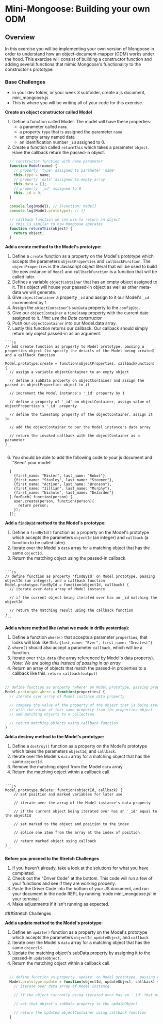 # Mini-Mongoose: Building your own ODM

## Overview

In this exercise you will be implementing your own version of Mongoose in order to understand how an object-document-mapper (ODM) works under the hood. This exercise will consist of building a constructor function and adding several functions that mimic Mongoose's functionality to the constructor's prototype.

### Base Challenges
- In your dev folder, or your week 3 subfolder, create a js document, mini_mongoose.js
- This is where you will be writing all of your code for this exercise. 

**Create an object constructor called Model**

  1.  Define a function called Model. The model will have these properties:
      - a parameter called `name`
      - a property `type` that is assigned the parameter `name`
      - an empty array named data
      - an identification number `_id` assigned to 0.
  2. Create a function called `returnThis` which takes a parameter `object`. Have the callback return the passed-in object.

 ```js
   // constructor function with name parameter
   function Model(name) {
     // property 'type' assigned to parameter 'name'
     this.type = name;
     // property 'data' assigned to empty array
     this.data = [];
     // property '_id' assigned to 0
     this._id = 0;
   }

   console.log(Model); // [Function: Model]
   console.log(Model.prototype); // {}

   // callback function we can use to return an object
   // this is similar to how Mongoose operates
   function returnThis(object) {
     return object;
   }
   ```

**Add a create method to the Model's prototype:**

  1. Define a `create` function as a property on the Model's prototype which accepts the parameters `objectProperties` and `callbackFunction`. The `objectProperties` is the Javascript object literal that will be used to build the new instance of `Model` and `callbackFunction` is a function that will be called later.
  2. Defines a variable `objectContainer` that has an empty object assigned to it.  This object will house your passed-in object as well as other meta-data we will generate.
  3. Give `objectContainer` a property `_id` and assign to it our Model's `_id` incremented by 1.
  4. Assign the `objectContainer`'s `subData` property to the `configObj`.
  5. Give our `objectContainer` a `timeStamp` property with the current date assigned to it. *Hint: use the Date constructor*
  6. Push our `objectContainer` into our Model.data array.
  7. Lastly this function returns our callback. Our callback should simply return any object passed-in as an argument.

    ```js
    // add create function as property to Model prototype, passing a properties object (to specify the details of the Model being created) and a callback function

    Model.prototype.create = function(objectProperties, callbackFunction) {
      // assign a variable objectContainer to an empty object

      // define a subData property on objectContainer and assign the passed in objectProperties object to it

      // increment the Model instance's '_id' property by 1

      // define a property of '_id' on objectContainer, assign value of objectProperties's '_id' property

      // define the timestamp property of the objectContainer, assign it to

      // add the objectContainer to our the Model instance's data array

      // return the invoked callback with the objectContainer as a parameter
    }
    ```
  6. You should be able to add the following code to your js document and "Seed" your model:
  
  ```
    [
      {first_name: "Mister", last_name: "Robot"},
      {first_name: "Stanley", last_name: "Steemer"},
      {first_name: "Action", last_name: "Bronson"},
      {first_name: "Jillian", last_name: "Murphy"},
      {first_name: "Nichole", last_name: "DeJarden"}
    ].forEach( function(person) {
      user.create(person, function(person){
        return person;
      });
    });

  ```
  
**Add a `findById` method to the Model's prototype:**

  1. Define a `findById()` function as a property on the Model's prototype which accepts the parameters `objectId` (an integer) and `callback` (a function to be called later).
  2. Iterate over the Model's `data` array for a matching object that has the same `objectId`.
  3. Return the matching object using the passed-in callback.
    <br><br>

    ```js
    // define function as property 'findById' on Model prototype, passing objectId (an integer), and a callback function
    Model.prototype.findById = function(objectId, callback) {
      // iterate over data array of Model instance

      // if the current object being iterated over has an _id matching the objectId

      // return the matching result using the callback function
    }
    ```

**Add a where method like (what we made in drills yesterday):**
  1. Define a function `where()` that accepts a parameter `properties`, that looks will look like this: `{last_name: "Ever", first_name: "Greatest"}`
  2. `where()` should also accept a parameter `callback`, which will be a function.
  3. Iterate over `this.data` (the array referenced by Model's data property). *Note: We are doing this instead of passing in an array*
  4. Return an array of objects that match the passed-in properties to a callback like this: `return callback(output)`
  <br><br>

  ```js
  // define function as property 'where' on Model prototype, passing properties
  Model.prototype.where = function(properties) {
    // iterate over array of Model instance data property

    // compare the value of the property of the object that is being iterated over
    // with the value of that same property from the properties object
    // add matching objects to a collection

    // return matching objects using callback function
  }
  ```

**Add a destroy method to the Model's prototype:**

  1. Define a `destroy()` function as a property on the Model's prototype which takes the parameters `objectId`, and `callback`.
  2. Iterate over the Model's `data` array for a matching object that has the same `objectId`.
  3. Remove the matching object from the Model `data` array.
  4. Return the matching object within a callback call.
  <br><br>

    ```js
    Model.prototype.delete: function(objectId, callback) {
        // set position and marked variables for later use

        // iterate over the array of the Model instance's data property

        // if the current object being iterated over has an '_id' equal to the objectId

        // set marked to the object and position to the index

        // splice one item from the array at the index of position

        // return marked object using callback
    }
    ```
    
**Before you proceed to the Stretch Challenges**

1. If you haven't already, take a look at the solutions for what you have completed. 
2. Check out the "Driver Code" at the bottom. This code will run a few of your functions and see if they are working properly. 
3. Paste the Driver Code into the bottom of your JS document, and run your document in the node REPL by running `node mini_mongoose.js' in your terminal
4. Make adjustments if it isn't running as expected. 

###Stretch Challenges

**Add a update method to the Model's prototype:**

1. Define an `update()` function as a property on the Model's prototype which accepts the parameters `objectId`, `updateObject`, and `callback`
2. Iterate over the Model's `data` array for a matching object that has the same `objectId`.
3. Update the matching object's subData property by assigning it to the passed-in `updateObject`.
4. Return the matching object within a callback call.
<br><br>

  ```js
    // define function as property 'update' on Model prototype, passing objectId (an integer, and a callback function)
    Model.prototype.update = function(objectId, updateObject, callback) {
      // iterate over data array of Model instance

      // if the object currently being iterated over has an '_id' that matches the objectId

      // set that object's subData property to the updateObject

      // return the updated objectContainer using callback function
    }
 ```
